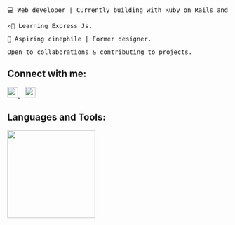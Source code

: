 <pre>💻 Web developer | Currently building with Ruby on Rails and React Js.</pre>
<pre>✍🏿 Learning Express Js.</pre>
<pre>🎥 Aspiring cinephile | Former designer. </pre>
<pre>Open to collaborations & contributing to projects. </pre>

## Connect with me:
<!-- Linked In -->
<div align="left">
  <a href="https://www.linkedin.com/in/annastacia-mumbua/">
    <img width='24px' src="https://skillicons.dev/icons?i=linkedin" />
  </a>
  <!-- Dev.to -->
  <span>&nbsp;&nbsp;</span>
  <a href="https://dev.to/anne46">
    <img width='24px' src="https://skillicons.dev/icons?i=devto" />
  </a>
</div>

## Languages and Tools:
<img  src="https://skillicons.dev/icons?i=rails,ruby,js,ts,react,nextjs,redux,jquery,postgres,sqlite,firebase,postman,css,sass,tailwind,bootstrap,git,github,heroku,figma,ai,xd,ps" style="width: 200px" />


